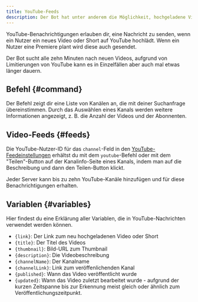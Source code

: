 ```yaml
---
title: YouTube-Feeds
description: Der Bot hat unter anderem die Möglichkeit, hochgeladene Videos oder Shorts von YouTube-Kanälen anzukündigen.
---
```


YouTube-Benachrichtigungen erlauben dir, eine Nachricht zu senden, wenn ein Nutzer ein neues Video oder Short auf YouTube hochlädt.
Wenn ein Nutzer eine Premiere plant wird diese auch gesendet.

Der Bot sucht alle zehn Minuten nach neuen Videos, aufgrund von Limitierungen von YouTube kann es in Einzelfällen aber auch mal etwas länger dauern.

## Befehl {#command}

<Command name="youtube" slash="channel:Kanalname" message="<Kanalname>"></Command>

Der Befehl zeigt dir eine Liste von Kanälen an, die mit deiner Suchanfrage übereinstimmen.
Durch das Auswählen eines Kanals werden weitere Informationen angezeigt, z. B. die Anzahl der Videos und der Abonnenten.

## Video-Feeds {#feeds}

Die YouTube-Nutzer-ID für das `channel`-Feld in den [YouTube-Feedeinstellungen](https://tomatenkuchen.com/dashboard/settings#ytChannels) erhältst du mit dem `youtube`-Befehl oder mit dem "Teilen"-Button auf der Kanalinfo-Seite eines Kanals, indem man auf die Beschreibung und dann den Teilen-Button klickt.

Jeder Server kann bis zu zehn YouTube-Kanäle hinzufügen und für diese Benachrichtigungen erhalten.

## Variablen {#variables}

Hier findest du eine Erklärung aller Variablen, die in YouTube-Nachrichten verwendet werden können.

- `{link}`: Der Link zum neu hochgeladenen Video oder Short
- `{title}`: Der Titel des Videos
- `{thumbnail}`: Bild-URL zum Thumbnail
- `{description}`: Die Videobeschreibung
- `{channelName}`: Der Kanalname
- `{channelLink}`: Link zum veröffenlichenden Kanal
- `{published}`: Wann das Video veröffentlicht wurde
- `{updated}`: Wann das Video zuletzt bearbeitet wurde - aufgrund der kurzen Zeitspanne bis zur Erkennung meist gleich oder ähnlich zum Veröffentlichungszeitpunkt.
